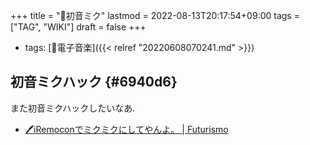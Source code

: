 +++
title = "📝初音ミク"
lastmod = 2022-08-13T20:17:54+09:00
tags = ["TAG", "WIKI"]
draft = false
+++

-   tags: [🔖電子音楽]({{< relref "20220608070241.md" >}})


## 初音ミクハック {#6940d6}

また初音ミクハックしたいなあ.

-   [🖊iRemoconでミクミクにしてやんよ。 | Futurismo](https://futurismo.biz/archives/154/)
